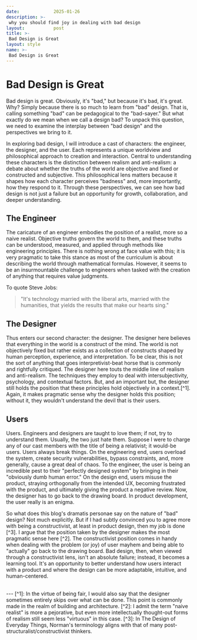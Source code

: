 ```yaml
---
date:             2025-01-26
description: >-
 why you should find joy in dealing with bad design
layout:           post
title: >-
 Bad Design is Great
layout: style
name: >-
 Bad Design is Great
---
```

# Bad Design is Great

Bad design is great. Obviously, it's "bad," but because it's bad, it's great. Why? Simply because there is so much to learn from "bad" design. That is, calling something "bad" can be pedagogical to the "bad-sayer." But what exactly do we mean when we call a design bad? To unpack this question, we need to examine the interplay between "bad design" and the perspectives we bring to it.

In exploring bad design, I will introduce a cast of characters: the engineer, the designer, and the user. Each represents a unique worldview and philosophical approach to creation and interaction. Central to understanding these characters is the distinction between realism and anti-realism: a debate about whether the truths of the world are objective and fixed or constructed and subjective. This philosophical lens matters because it shapes how each character perceives "badness" and, more importantly, how they respond to it. Through these perspectives, we can see how bad design is not just a failure but an opportunity for growth, collaboration, and deeper understanding.

## The Engineer

The caricature of an engineer embodies the position of a realist, more so a naive realist. Objective truths govern the world to them, and these truths can be understood, measured, and applied through methods like engineering principles. There is nothing wrong at face value with this; it is very pragmatic to take this stance as most of the curriculum is about describing the world through mathematical formulas. However, it seems to be an insurmountable challenge to engineers when tasked with the creation of anything that requires value judgments.

To quote Steve Jobs:
> "It's technology married with the liberal arts, married with the humanities, that yields the results that make our hearts sing."

## The Designer

Thus enters our second character: the designer. The designer here believes that everything in the world is a construct of the mind. The world is not objectively fixed but rather exists as a collection of constructs shaped by human perception, experience, and interpretation. To be clear, this is not the sort of anything that goes interpretivist-beat horse that is commonly and rightfully critiqued. The designer here touts the middle line of realism and anti-realism. The techniques they employ to deal with intersubjectivity, psychology, and contextual factors. But, and an important but, the designer still holds the position that these principles hold objectively in a context.[^1]. Again, it makes pragmatic sense why the designer holds this position; without it, they wouldn't understand the devil that is their users.

## Users

Users. Engineers and designers are taught to love them; if not, try to understand them. Usually, the two just hate them. Suppose I were to charge any of our cast members with the title of being a relativist; it would-be users. Users always break things. On the engineering end, users overload the system, create security vulnerabilities, bypass constraints, and, more generally, cause a great deal of chaos. To the engineer, the user is being an incredible pest to their "perfectly designed system" by bringing in their "obviously dumb human error." On the design end, users misuse the product, straying orthogonally from the intended UX, becoming frustrated with the product, and ultimately giving the product a negative review. Now, the designer has to go back to the drawing board. In product development, the user really is an enigma. 

So what does this blog's dramatis personae say on the nature of "bad" design? Not much explicitly. But if I had subtly convinced you to agree more with being a constructivist, at least in product design, then my job is done [^3]. I argue that the position taken by the designer makes the most pragmatic sense here [^2]. The constructivist position comes in handy when dealing with the problem (or joy) of user mayhem and being able to "actually" go back to the drawing board. Bad design, then, when viewed through a constructivist lens, isn't an absolute failure; instead, it becomes a learning tool. It's an opportunity to better understand how users interact with a product and where the design can be more adaptable, intuitive, and human-centered.

<br/>
---
[^1]: In the virtue of being fair, I would also say that the designer sometimes entirely skips over what can be done. This point is commonly made in the realm of building and architecture.
[^2]: I admit the term "naive realist" is more a pejorative, but even more intellectually thought-out forms of realism still seem less "virtuous" in this case. 
[^3]: In The Design of Everyday Things, Norman's terminology aligns with that of many post-structuralist/constructivist thinkers.
